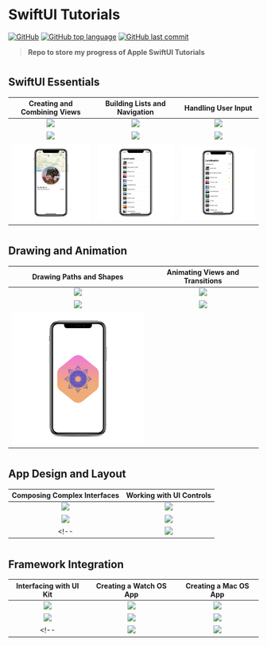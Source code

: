 # SwiftUI Tutorials
[![GitHub](https://img.shields.io/github/license/jacobmannix/swiftui-tutorials?color=blue)](LICENSE)
[![GitHub top language](https://img.shields.io/github/languages/top/jacobmannix/swiftui-tutorials)](https://github.com/JacobMannix/swiftui-tutorials)
[![GitHub last commit](https://img.shields.io/github/last-commit/jacobmannix/swiftui-tutorials)](https://github.com/JacobMannix/swiftui-tutorials/commits/master)

> <b> Repo to store my progress of Apple SwiftUI Tutorials </b>

#
## SwiftUI Essentials
| Creating and Combining Views | Building Lists and Navigation | Handling User Input |
| :---------------: | :---------------: | :---------------: |
| [![](https://img.shields.io/badge/Link-Apple_Developer-informational?style=flat&color=7D7D7D)][aa1] | [![](https://img.shields.io/badge/Link-Apple_Developer-informational?style=flat&color=7D7D7D)][aa2] | [![](https://img.shields.io/badge/Link-Apple_Developer-informational?style=flat&color=7D7D7D)][aa3] |
| [![](https://img.shields.io/badge/Progress-Completed-informational?style=flat&color=706240)][a1] | [![](https://img.shields.io/badge/Progress-Completed-informational?style=flat&color=706240)][a2] | [![](https://img.shields.io/badge/Progress-Completed-informational?style=flat&color=706240)][a3] |
| <img src="Images/a1.png" width="290"> | <img src="Images/a2.png" width="290"> | <img src="Images/a3.png" width="290"> |


#
## Drawing and Animation
| Drawing Paths and Shapes | Animating Views and Transitions |
| :---------------: | :---------------: |
| [![](https://img.shields.io/badge/Link-Apple_Developer-informational?style=flat&color=7D7D7D)][bb1] | [![](https://img.shields.io/badge/Link-Apple_Developer-informational?style=flat&color=7D7D7D)][bb2] |
| [![](https://img.shields.io/badge/Progress-In_Progress-informational?style=flat&color=706240)][b1] | [![](https://img.shields.io/badge/Progress-Not_Started-informational?style=flat&color=706240)][b2] |
| <img src="Images/b1.png" width="290"> | <!-- <img src="Images/b2.png" width="290"> --> |


#
## App Design and Layout
| Composing Complex Interfaces | Working with UI Controls |
| :---------------: | :---------------: |
| [![](https://img.shields.io/badge/Link-Apple_Developer-informational?style=flat&color=7D7D7D)][cc1] | [![](https://img.shields.io/badge/Link-Apple_Developer-informational?style=flat&color=7D7D7D)][cc2] |
| [![](https://img.shields.io/badge/Progress-Not_Started-informational?style=flat&color=706240)][c1] | [![](https://img.shields.io/badge/Progress-Not_Started-informational?style=flat&color=706240)][c2] |
<!-- | <img src="Images/c1.png" width="290"> | <img src="Images/c2.png" width="290"> | -->


#
## Framework Integration
| Interfacing with UI Kit | Creating a Watch OS App | Creating a Mac OS App |
| :---------------: | :---------------: | :---------------: |
| [![](https://img.shields.io/badge/Link-Apple_Developer-informational?style=flat&color=7D7D7D)][dd1] | [![](https://img.shields.io/badge/Link-Apple_Developer-informational?style=flat&color=7D7D7D)][dd2] | [![](https://img.shields.io/badge/Link-Apple_Developer-informational?style=flat&color=7D7D7D)][dd3] |
| [![](https://img.shields.io/badge/Progress-Not_Started-informational?style=flat&color=706240)][d1] | [![](https://img.shields.io/badge/Progress-Not_Started-informational?style=flat&color=706240)][d2] | [![](https://img.shields.io/badge/Progress-Not_Started-informational?style=flat&color=706240)][d3] |
<!-- | <img src="Images/d1.png" width="290"> | <img src="Images/d2.png" width="290"> | <img src="Images/d3.png" width="290"> | -->



<!-- Links -->
<!-- Repo Links -->
[a1]:(https://github.com/JacobMannix/swiftui-tutorials/tree/main/A1%20CreatingAndCombiningViews)
[a2]:(https://github.com/JacobMannix/swiftui-tutorials/tree/main/A2%20BuildingListsAndNavigation)
[a3]:(https://github.com/JacobMannix/swiftui-tutorials/tree/main/A3%20HandlingUserInput)
[b1]:(https://github.com/JacobMannix/swiftui-tutorials/tree/main/B1%20DrawingPathsAndShapes)
[b2]:(https://github.com/JacobMannix/swiftui-tutorials/tree/main/B2%20AnimatingViewsAndTransitions)
[c1]:(https://github.com/JacobMannix/swiftui-tutorials/tree/main/C1%20ComposingComplexInterfaces)
[c2]:(https://github.com/JacobMannix/swiftui-tutorials/tree/main/C2%20WorkingWithUIControls)
[d1]:(https://github.com/JacobMannix/swiftui-tutorials/tree/main/D1%20InterfacingWithUIKit)
[d2]:(https://github.com/JacobMannix/swiftui-tutorials/tree/main/D2%20CreatingAwatchOSApp)
[d3]:(https://github.com/JacobMannix/swiftui-tutorials/tree/main/D3%20CreatingAmacOSApp)

<!-- Apple Developer -->
[aa1]:(https://developer.apple.com/tutorials/swiftui/creating-and-combining-views)
[aa2]:(https://developer.apple.com/tutorials/swiftui/building-lists-and-navigation)
[aa3]:(https://developer.apple.com/tutorials/swiftui/handling-user-input)
[bb1]:(https://developer.apple.com/tutorials/swiftui/drawing-paths-and-shapes)
[bb2]:(https://developer.apple.com/tutorials/swiftui/animating-views-and-transitions)
[cc1]:(https://developer.apple.com/tutorials/swiftui/composing-complex-interfaces)
[cc2]:(https://developer.apple.com/tutorials/swiftui/working-with-ui-controls)
[dd1]:(https://developer.apple.com/tutorials/swiftui/interfacing-with-uikit)
[dd2]:(https://developer.apple.com/tutorials/swiftui/creating-a-watchos-app)
[dd3]:(https://developer.apple.com/tutorials/swiftui/creating-a-macos-app)

<!--
#
### HEADING
```python
code

```
-->
